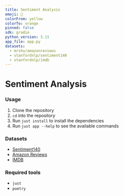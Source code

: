 ```yaml
---
title: Sentiment Analysis
emoji: 🤗
colorFrom: yellow
colorTo: orange
pinned: false
sdk: gradio
python_version: 3.11
app_file: app.py
datasets:
  - mrshu/amazonreviews
  - stanfordnlp/sentiment140
  - stanfordnlp/imdb
---
```


# Sentiment Analysis

### Usage
1. Clone the repository
2. `cd` into the repository
3. Run `just install` to install the dependencies
4. Run `just app --help` to see the available commands

### Datasets
- [Sentiment140](https://www.kaggle.com/datasets/kazanova/sentiment140)
- [Amazon Reviews](https://www.kaggle.com/datasets/bittlingmayer/amazonreviews)
- [IMDB](https://www.kaggle.com/datasets/lakshmi25npathi/imdb-dataset-of-50k-movie-reviews)

### Required tools
- `just`
- `poetry`
